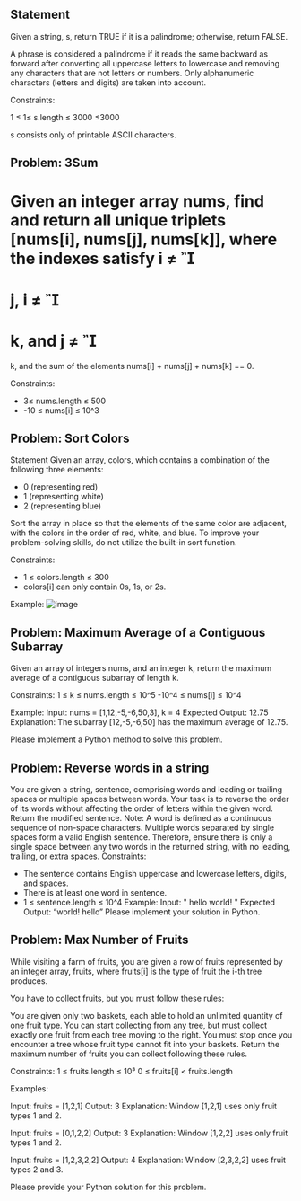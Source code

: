 ## Statement

Given a string, s, return TRUE if it is a palindrome; otherwise, return FALSE.

A phrase is considered a palindrome if it reads the same backward as forward after converting all uppercase letters to lowercase and removing any characters that are not letters or numbers. Only alphanumeric characters (letters and digits) are taken into account.

Constraints:

1
≤
1≤
 s.length 
≤
3000
≤3000

s consists only of printable ASCII characters.

## Problem: 3Sum

Given an integer array nums, find and return all unique triplets [nums[i], nums[j], nums[k]], where the indexes satisfy i ≠

=
j, i
≠

=
k, and j
≠

=
k, and the sum of the elements nums[i] + nums[j] + nums[k] == 0.

Constraints:

- 3≤ nums.length ≤ 500
- -10 ≤ nums[i] ≤ 10^3

## Problem: Sort Colors

Statement
Given an array, colors, which contains a combination of the following three elements:

- 0 (representing red)
- 1 (representing white)
- 2 (representing blue)

Sort the array in place so that the elements of the same color are adjacent, with the colors in the order of red, white, and blue. To improve your problem-solving skills, do not utilize the built-in sort function.

Constraints:

- 1 ≤ colors.length ≤ 300
- colors[i] can only contain 0s, 1s, or 2s.

Example:
![image](./Screenshot%2025-05-07%at%08.06.34.png)

## Problem: Maximum Average of a Contiguous Subarray

Given an array of integers nums, and an integer k, return the maximum average of a contiguous subarray of length k.

Constraints:
1 ≤ k ≤ nums.length ≤ 10^5
-10^4 ≤ nums[i] ≤ 10^4

Example:
Input: nums = [1,12,-5,-6,50,3], k = 4
Expected Output: 12.75
Explanation: The subarray [12,-5,-6,50] has the maximum average of 12.75.

Please implement a Python method to solve this problem.

## Problem: Reverse words in a string

You are given a string, sentence, comprising words and leading or trailing spaces or multiple spaces between words. Your task is to reverse the order of its words without affecting the order of letters within the given word. Return the modified sentence.
Note: A word is defined as a continuous sequence of non-space characters. Multiple words separated by single spaces form a valid English sentence. Therefore, ensure there is only a single space between any two words in the returned string, with no leading, trailing, or extra spaces.
Constraints:

* The sentence contains English uppercase and lowercase letters, digits, and spaces.
* There is at least one word in sentence.
* 1 ≤ sentence.length ≤ 10^4
Example: Input: " hello world! " Expected Output: “world! hello”
Please implement your solution in Python.

## Problem: Max Number of Fruits

While visiting a farm of fruits, you are given a row of fruits represented by an integer array, fruits, where fruits[i] is the type of fruit the i-th tree produces.

You have to collect fruits, but you must follow these rules:

You are given only two baskets, each able to hold an unlimited quantity of one fruit type.
You can start collecting from any tree, but must collect exactly one fruit from each tree moving to the right.
You must stop once you encounter a tree whose fruit type cannot fit into your baskets.
Return the maximum number of fruits you can collect following these rules.

Constraints: 1 ≤ fruits.length ≤ 10³
0 ≤ fruits[i] < fruits.length

Examples:

Input: fruits = [1,2,1]
Output: 3
Explanation: Window [1,2,1] uses only fruit types 1 and 2.

Input: fruits = [0,1,2,2]
Output: 3
Explanation: Window [1,2,2] uses only fruit types 1 and 2.

Input: fruits = [1,2,3,2,2]
Output: 4
Explanation: Window [2,3,2,2] uses fruit types 2 and 3.

Please provide your Python solution for this problem.